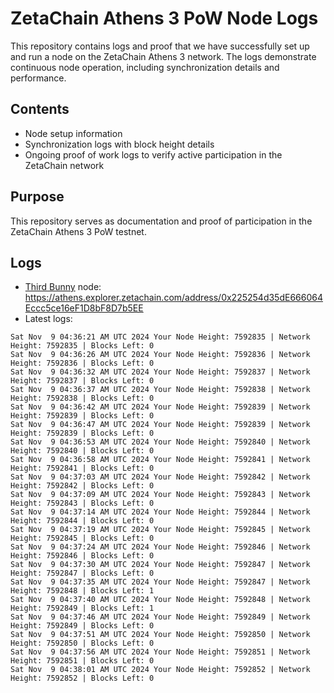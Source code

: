 # ZetaChain Athens 3 PoW Node Logs
This repository contains logs and proof that we have successfully set up and run a node on the ZetaChain Athens 3 network. The logs demonstrate continuous node operation, including synchronization details and performance.

## Contents
- Node setup information
- Synchronization logs with block height details
- Ongoing proof of work logs to verify active participation in the ZetaChain network

## Purpose
This repository serves as documentation and proof of participation in the ZetaChain Athens 3 PoW testnet.

## Logs

- [Third Bunny](https://thirdbunny.xyz/) node: https://athens.explorer.zetachain.com/address/0x225254d35dE666064Eccc5ce16eF1D8bF8D7b5EE
- Latest logs:
```
Sat Nov  9 04:36:21 AM UTC 2024 Your Node Height: 7592835 | Network Height: 7592835 | Blocks Left: 0
Sat Nov  9 04:36:26 AM UTC 2024 Your Node Height: 7592836 | Network Height: 7592836 | Blocks Left: 0
Sat Nov  9 04:36:32 AM UTC 2024 Your Node Height: 7592837 | Network Height: 7592837 | Blocks Left: 0
Sat Nov  9 04:36:37 AM UTC 2024 Your Node Height: 7592838 | Network Height: 7592838 | Blocks Left: 0
Sat Nov  9 04:36:42 AM UTC 2024 Your Node Height: 7592839 | Network Height: 7592839 | Blocks Left: 0
Sat Nov  9 04:36:47 AM UTC 2024 Your Node Height: 7592839 | Network Height: 7592839 | Blocks Left: 0
Sat Nov  9 04:36:53 AM UTC 2024 Your Node Height: 7592840 | Network Height: 7592840 | Blocks Left: 0
Sat Nov  9 04:36:58 AM UTC 2024 Your Node Height: 7592841 | Network Height: 7592841 | Blocks Left: 0
Sat Nov  9 04:37:03 AM UTC 2024 Your Node Height: 7592842 | Network Height: 7592842 | Blocks Left: 0
Sat Nov  9 04:37:09 AM UTC 2024 Your Node Height: 7592843 | Network Height: 7592843 | Blocks Left: 0
Sat Nov  9 04:37:14 AM UTC 2024 Your Node Height: 7592844 | Network Height: 7592844 | Blocks Left: 0
Sat Nov  9 04:37:19 AM UTC 2024 Your Node Height: 7592845 | Network Height: 7592845 | Blocks Left: 0
Sat Nov  9 04:37:24 AM UTC 2024 Your Node Height: 7592846 | Network Height: 7592846 | Blocks Left: 0
Sat Nov  9 04:37:30 AM UTC 2024 Your Node Height: 7592847 | Network Height: 7592847 | Blocks Left: 0
Sat Nov  9 04:37:35 AM UTC 2024 Your Node Height: 7592847 | Network Height: 7592848 | Blocks Left: 1
Sat Nov  9 04:37:40 AM UTC 2024 Your Node Height: 7592848 | Network Height: 7592849 | Blocks Left: 1
Sat Nov  9 04:37:46 AM UTC 2024 Your Node Height: 7592849 | Network Height: 7592849 | Blocks Left: 0
Sat Nov  9 04:37:51 AM UTC 2024 Your Node Height: 7592850 | Network Height: 7592850 | Blocks Left: 0
Sat Nov  9 04:37:56 AM UTC 2024 Your Node Height: 7592851 | Network Height: 7592851 | Blocks Left: 0
Sat Nov  9 04:38:01 AM UTC 2024 Your Node Height: 7592852 | Network Height: 7592852 | Blocks Left: 0
```
